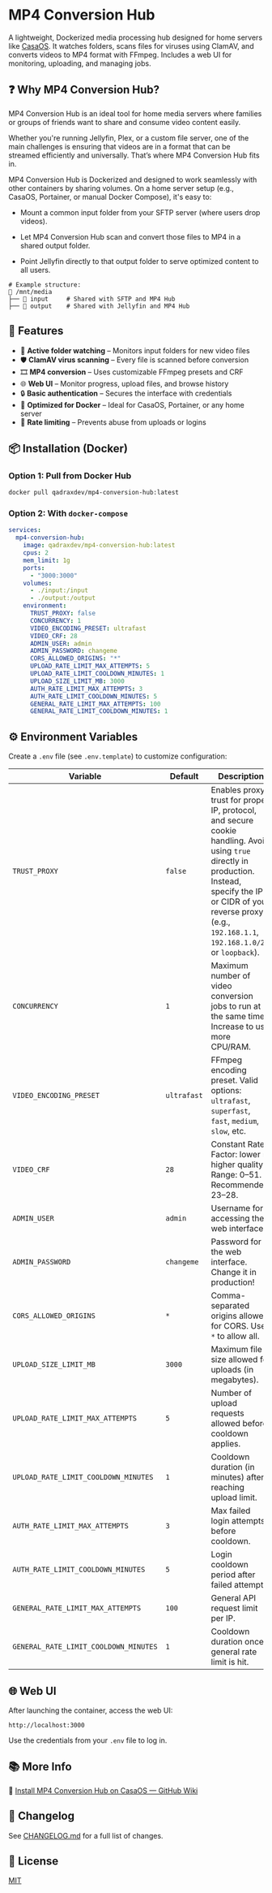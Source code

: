 # MP4 Conversion Hub

A lightweight, Dockerized media processing hub designed for home servers like [CasaOS](https://www.casaos.io/). It watches folders, scans files for viruses using ClamAV, and converts videos to MP4 format with FFmpeg. Includes a web UI for monitoring, uploading, and managing jobs.

## ❓ Why MP4 Conversion Hub?

MP4 Conversion Hub is an ideal tool for home media servers where families or groups of friends want to share and consume video content easily.

Whether you're running Jellyfin, Plex, or a custom file server, one of the main challenges is ensuring that videos are in a format that can be streamed efficiently and universally. That’s where MP4 Conversion Hub fits in.

MP4 Conversion Hub is Dockerized and designed to work seamlessly with other containers by sharing volumes. On a home server setup (e.g., CasaOS, Portainer, or manual Docker Compose), it's easy to:

* Mount a common input folder from your SFTP server (where users drop videos).

* Let MP4 Conversion Hub scan and convert those files to MP4 in a shared output folder.

* Point Jellyfin directly to that output folder to serve optimized content to all users.

```
# Example structure:
📂 /mnt/media
├── 📂 input     # Shared with SFTP and MP4 Hub
├── 📂 output    # Shared with Jellyfin and MP4 Hub
```

## 🚀 Features

- 📂 **Active folder watching** – Monitors input folders for new video files  
- 🛡️ **ClamAV virus scanning** – Every file is scanned before conversion  
- 🎞️ **MP4 conversion** – Uses customizable FFmpeg presets and CRF  
- 🌐 **Web UI** – Monitor progress, upload files, and browse history  
- 🔒 **Basic authentication** – Secures the interface with credentials  
- 🐳 **Optimized for Docker** – Ideal for CasaOS, Portainer, or any home server  
- 🧩 **Rate limiting** – Prevents abuse from uploads or logins  

## 📦 Installation (Docker)

### Option 1: Pull from Docker Hub

```bash
docker pull qadraxdev/mp4-conversion-hub:latest
```

### Option 2: With `docker-compose`

```yml
services:
  mp4-conversion-hub:
    image: qadraxdev/mp4-conversion-hub:latest
    cpus: 2
    mem_limit: 1g
    ports:
      - "3000:3000"
    volumes:
      - ./input:/input
      - ./output:/output
    environment:
      TRUST_PROXY: false
      CONCURRENCY: 1
      VIDEO_ENCODING_PRESET: ultrafast
      VIDEO_CRF: 28
      ADMIN_USER: admin
      ADMIN_PASSWORD: changeme
      CORS_ALLOWED_ORIGINS: "*"
      UPLOAD_RATE_LIMIT_MAX_ATTEMPTS: 5
      UPLOAD_RATE_LIMIT_COOLDOWN_MINUTES: 1
      UPLOAD_SIZE_LIMIT_MB: 3000
      AUTH_RATE_LIMIT_MAX_ATTEMPTS: 3
      AUTH_RATE_LIMIT_COOLDOWN_MINUTES: 5
      GENERAL_RATE_LIMIT_MAX_ATTEMPTS: 100
      GENERAL_RATE_LIMIT_COOLDOWN_MINUTES: 1
```

## ⚙️ Environment Variables

Create a `.env` file (see `.env.template`) to customize configuration:

| Variable                              | Default     | Description                                                                                   |
|---------------------------------------|-------------|-----------------------------------------------------------------------------------------------|
| `TRUST_PROXY`                         | `false`     | Enables proxy trust for proper IP, protocol, and secure cookie handling. Avoid using `true` directly in production. Instead, specify the IP or CIDR of your reverse proxy (e.g., `192.168.1.1`, `192.168.1.0/24`, or `loopback`). |
| `CONCURRENCY`                         | `1`         | Maximum number of video conversion jobs to run at the same time. Increase to use more CPU/RAM. |
| `VIDEO_ENCODING_PRESET`              | `ultrafast` | FFmpeg encoding preset. Valid options: `ultrafast`, `superfast`, `fast`, `medium`, `slow`, etc. |
| `VIDEO_CRF`                           | `28`        | Constant Rate Factor: lower = higher quality. Range: 0–51. Recommended: 23–28.                |
| `ADMIN_USER`                          | `admin`     | Username for accessing the web interface.                                                     |
| `ADMIN_PASSWORD`                      | `changeme`  | Password for the web interface. Change it in production!                                      |
| `CORS_ALLOWED_ORIGINS`               | `*`         | Comma-separated origins allowed for CORS. Use `*` to allow all.                              |
| `UPLOAD_SIZE_LIMIT_MB`               | `3000`      | Maximum file size allowed for uploads (in megabytes).                                        |
| `UPLOAD_RATE_LIMIT_MAX_ATTEMPTS`     | `5`         | Number of upload requests allowed before cooldown applies.                                   |
| `UPLOAD_RATE_LIMIT_COOLDOWN_MINUTES` | `1`         | Cooldown duration (in minutes) after reaching upload limit.                                  |
| `AUTH_RATE_LIMIT_MAX_ATTEMPTS`       | `3`         | Max failed login attempts before cooldown.                                                   |
| `AUTH_RATE_LIMIT_COOLDOWN_MINUTES`   | `5`         | Login cooldown period after failed attempts.                                                 |
| `GENERAL_RATE_LIMIT_MAX_ATTEMPTS`    | `100`       | General API request limit per IP.                                                            |
| `GENERAL_RATE_LIMIT_COOLDOWN_MINUTES`| `1`         | Cooldown duration once general rate limit is hit.                                            |


## 🌐 Web UI

After launching the container, access the web UI:

```
http://localhost:3000
```

Use the credentials from your `.env` file to log in.

## 📚 More Info

🔗 [Install MP4 Conversion Hub on CasaOS — GitHub Wiki](https://github.com/QADRAX/mp4-conversion-hub/wiki/Install-MP4-Conversion-Hub-on-CasaOS)


## 📜 Changelog

See [CHANGELOG.md](./CHANGELOG.md) for a full list of changes.


## 📄 License

[MIT](./LICENSE)

